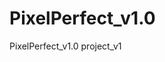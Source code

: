 # PixelPerfect_v1.0
PixelPerfect_v1.0 project_v1  
 
<!-- TO DO LIST: 
x page scroll animation
x css grid where needed
x circles into proper places
x carousel - Twitter section
x to be continued
x chyba czas zaczac robic portfolio POWOOOLI
-->
